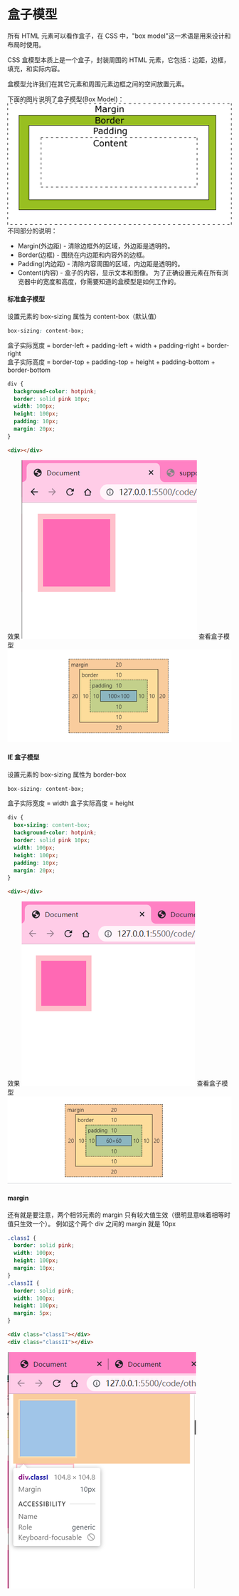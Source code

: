 # 盒子模型

所有 HTML 元素可以看作盒子，在 CSS 中，"box model"这一术语是用来设计和布局时使用。

CSS 盒模型本质上是一个盒子，封装周围的 HTML 元素，它包括：边距，边框，填充，和实际内容。

盒模型允许我们在其它元素和周围元素边框之间的空间放置元素。

下面的图片说明了盒子模型(Box Model)：
![盒子模型](../imgs/others/%E7%9B%92%E5%AD%90%E6%A8%A1%E5%9E%8B/box-model.gif)
不同部分的说明：

- Margin(外边距) - 清除边框外的区域，外边距是透明的。
- Border(边框) - 围绕在内边距和内容外的边框。
- Padding(内边距) - 清除内容周围的区域，内边距是透明的。
- Content(内容) - 盒子的内容，显示文本和图像。
  为了正确设置元素在所有浏览器中的宽度和高度，你需要知道的盒模型是如何工作的。

#### 标准盒子模型

设置元素的 box-sizing 属性为 content-box（默认值）

```css
box-sizing: content-box;
```

盒子实际宽度 = border-left + padding-left + width + padding-right + border-right  
盒子实际高度 = border-top + padding-top + height + padding-bottom + border-bottom

```css
div {
  background-color: hotpink;
  border: solid pink 10px;
  width: 100px;
  height: 100px;
  padding: 10px;
  margin: 20px;
}
```

```html
<div></div>
```

效果
![](../imgs/others/%E7%9B%92%E5%AD%90%E6%A8%A1%E5%9E%8B/1.png)
查看盒子模型
![](../imgs/others/%E7%9B%92%E5%AD%90%E6%A8%A1%E5%9E%8B/2.png)

#### IE 盒子模型

设置元素的 box-sizing 属性为 border-box

```css
box-sizing: content-box;
```

盒子实际宽度 = width
盒子实际高度 = height

```css
div {
  box-sizing: content-box;
  background-color: hotpink;
  border: solid pink 10px;
  width: 100px;
  height: 100px;
  padding: 10px;
  margin: 20px;
}
```

```html
<div></div>
```

效果
![](../imgs/others/%E7%9B%92%E5%AD%90%E6%A8%A1%E5%9E%8B/3.png)
查看盒子模型
![](../imgs/others/%E7%9B%92%E5%AD%90%E6%A8%A1%E5%9E%8B/4.png)

#### margin

还有就是要注意，两个相邻元素的 margin 只有较大值生效（很明显意味着相等时值只生效一个）。
例如这个两个 div 之间的 margin 就是 10px

```css
.classI {
  border: solid pink;
  width: 100px;
  height: 100px;
  margin: 10px;
}
.classII {
  border: solid pink;
  width: 100px;
  height: 100px;
  margin: 5px;
}
```

```html
<div class="classI"></div>
<div class="classII"></div>
```
![](../imgs/others/%E7%9B%92%E5%AD%90%E6%A8%A1%E5%9E%8B/5.png)
